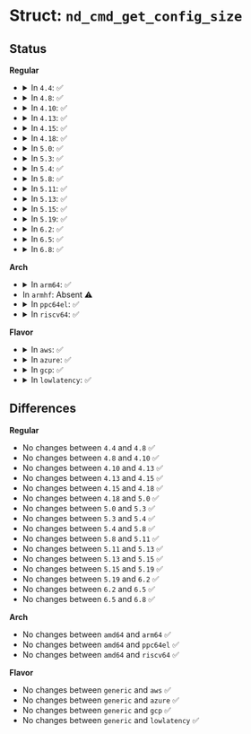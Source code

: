 # Struct: <code>nd_cmd_get_config_size</code>

## Status
<b>Regular</b>
<ul>
<li>
<details>
<summary>In <code>4.4</code>: ✅</summary>

```c
struct nd_cmd_get_config_size {
    __u32 status;
    __u32 config_size;
    __u32 max_xfer;
};
```
</details>
</li>
<li>
<details>
<summary>In <code>4.8</code>: ✅</summary>

```c
struct nd_cmd_get_config_size {
    __u32 status;
    __u32 config_size;
    __u32 max_xfer;
};
```
</details>
</li>
<li>
<details>
<summary>In <code>4.10</code>: ✅</summary>

```c
struct nd_cmd_get_config_size {
    __u32 status;
    __u32 config_size;
    __u32 max_xfer;
};
```
</details>
</li>
<li>
<details>
<summary>In <code>4.13</code>: ✅</summary>

```c
struct nd_cmd_get_config_size {
    __u32 status;
    __u32 config_size;
    __u32 max_xfer;
};
```
</details>
</li>
<li>
<details>
<summary>In <code>4.15</code>: ✅</summary>

```c
struct nd_cmd_get_config_size {
    __u32 status;
    __u32 config_size;
    __u32 max_xfer;
};
```
</details>
</li>
<li>
<details>
<summary>In <code>4.18</code>: ✅</summary>

```c
struct nd_cmd_get_config_size {
    __u32 status;
    __u32 config_size;
    __u32 max_xfer;
};
```
</details>
</li>
<li>
<details>
<summary>In <code>5.0</code>: ✅</summary>

```c
struct nd_cmd_get_config_size {
    __u32 status;
    __u32 config_size;
    __u32 max_xfer;
};
```
</details>
</li>
<li>
<details>
<summary>In <code>5.3</code>: ✅</summary>

```c
struct nd_cmd_get_config_size {
    __u32 status;
    __u32 config_size;
    __u32 max_xfer;
};
```
</details>
</li>
<li>
<details>
<summary>In <code>5.4</code>: ✅</summary>

```c
struct nd_cmd_get_config_size {
    __u32 status;
    __u32 config_size;
    __u32 max_xfer;
};
```
</details>
</li>
<li>
<details>
<summary>In <code>5.8</code>: ✅</summary>

```c
struct nd_cmd_get_config_size {
    __u32 status;
    __u32 config_size;
    __u32 max_xfer;
};
```
</details>
</li>
<li>
<details>
<summary>In <code>5.11</code>: ✅</summary>

```c
struct nd_cmd_get_config_size {
    __u32 status;
    __u32 config_size;
    __u32 max_xfer;
};
```
</details>
</li>
<li>
<details>
<summary>In <code>5.13</code>: ✅</summary>

```c
struct nd_cmd_get_config_size {
    __u32 status;
    __u32 config_size;
    __u32 max_xfer;
};
```
</details>
</li>
<li>
<details>
<summary>In <code>5.15</code>: ✅</summary>

```c
struct nd_cmd_get_config_size {
    __u32 status;
    __u32 config_size;
    __u32 max_xfer;
};
```
</details>
</li>
<li>
<details>
<summary>In <code>5.19</code>: ✅</summary>

```c
struct nd_cmd_get_config_size {
    __u32 status;
    __u32 config_size;
    __u32 max_xfer;
};
```
</details>
</li>
<li>
<details>
<summary>In <code>6.2</code>: ✅</summary>

```c
struct nd_cmd_get_config_size {
    __u32 status;
    __u32 config_size;
    __u32 max_xfer;
};
```
</details>
</li>
<li>
<details>
<summary>In <code>6.5</code>: ✅</summary>

```c
struct nd_cmd_get_config_size {
    __u32 status;
    __u32 config_size;
    __u32 max_xfer;
};
```
</details>
</li>
<li>
<details>
<summary>In <code>6.8</code>: ✅</summary>

```c
struct nd_cmd_get_config_size {
    __u32 status;
    __u32 config_size;
    __u32 max_xfer;
};
```
</details>
</li>
</ul>
<b>Arch</b>
<ul>
<li>
<details>
<summary>In <code>arm64</code>: ✅</summary>

```c
struct nd_cmd_get_config_size {
    __u32 status;
    __u32 config_size;
    __u32 max_xfer;
};
```
</details>
</li>
<li>
In <code>armhf</code>: Absent ⚠️
</li>
<li>
<details>
<summary>In <code>ppc64el</code>: ✅</summary>

```c
struct nd_cmd_get_config_size {
    __u32 status;
    __u32 config_size;
    __u32 max_xfer;
};
```
</details>
</li>
<li>
<details>
<summary>In <code>riscv64</code>: ✅</summary>

```c
struct nd_cmd_get_config_size {
    __u32 status;
    __u32 config_size;
    __u32 max_xfer;
};
```
</details>
</li>
</ul>
<b>Flavor</b>
<ul>
<li>
<details>
<summary>In <code>aws</code>: ✅</summary>

```c
struct nd_cmd_get_config_size {
    __u32 status;
    __u32 config_size;
    __u32 max_xfer;
};
```
</details>
</li>
<li>
<details>
<summary>In <code>azure</code>: ✅</summary>

```c
struct nd_cmd_get_config_size {
    __u32 status;
    __u32 config_size;
    __u32 max_xfer;
};
```
</details>
</li>
<li>
<details>
<summary>In <code>gcp</code>: ✅</summary>

```c
struct nd_cmd_get_config_size {
    __u32 status;
    __u32 config_size;
    __u32 max_xfer;
};
```
</details>
</li>
<li>
<details>
<summary>In <code>lowlatency</code>: ✅</summary>

```c
struct nd_cmd_get_config_size {
    __u32 status;
    __u32 config_size;
    __u32 max_xfer;
};
```
</details>
</li>
</ul>

## Differences
<b>Regular</b>
<ul>
<li>
No changes between <code>4.4</code> and <code>4.8</code> ✅
</li>
<li>
No changes between <code>4.8</code> and <code>4.10</code> ✅
</li>
<li>
No changes between <code>4.10</code> and <code>4.13</code> ✅
</li>
<li>
No changes between <code>4.13</code> and <code>4.15</code> ✅
</li>
<li>
No changes between <code>4.15</code> and <code>4.18</code> ✅
</li>
<li>
No changes between <code>4.18</code> and <code>5.0</code> ✅
</li>
<li>
No changes between <code>5.0</code> and <code>5.3</code> ✅
</li>
<li>
No changes between <code>5.3</code> and <code>5.4</code> ✅
</li>
<li>
No changes between <code>5.4</code> and <code>5.8</code> ✅
</li>
<li>
No changes between <code>5.8</code> and <code>5.11</code> ✅
</li>
<li>
No changes between <code>5.11</code> and <code>5.13</code> ✅
</li>
<li>
No changes between <code>5.13</code> and <code>5.15</code> ✅
</li>
<li>
No changes between <code>5.15</code> and <code>5.19</code> ✅
</li>
<li>
No changes between <code>5.19</code> and <code>6.2</code> ✅
</li>
<li>
No changes between <code>6.2</code> and <code>6.5</code> ✅
</li>
<li>
No changes between <code>6.5</code> and <code>6.8</code> ✅
</li>
</ul>
<b>Arch</b>
<ul>
<li>
No changes between <code>amd64</code> and <code>arm64</code> ✅
</li>
<li>
No changes between <code>amd64</code> and <code>ppc64el</code> ✅
</li>
<li>
No changes between <code>amd64</code> and <code>riscv64</code> ✅
</li>
</ul>
<b>Flavor</b>
<ul>
<li>
No changes between <code>generic</code> and <code>aws</code> ✅
</li>
<li>
No changes between <code>generic</code> and <code>azure</code> ✅
</li>
<li>
No changes between <code>generic</code> and <code>gcp</code> ✅
</li>
<li>
No changes between <code>generic</code> and <code>lowlatency</code> ✅
</li>
</ul>
